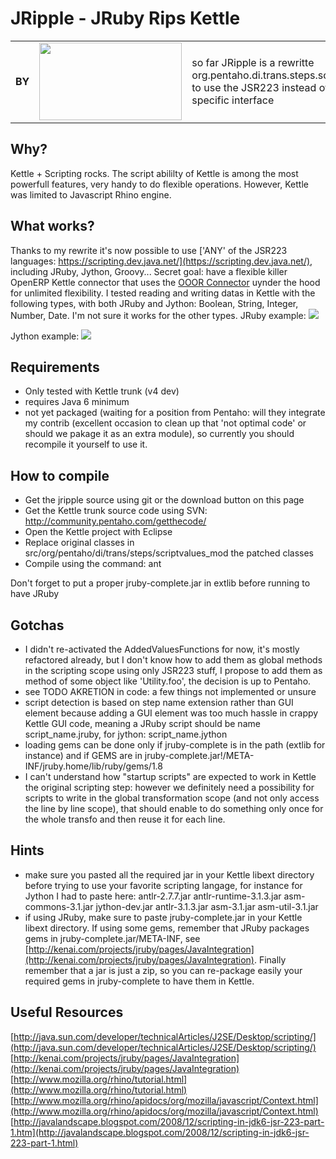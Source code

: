 JRipple - JRuby Rips Kettle
====

<table>
    <tr>
        <td><b>BY</b></td>
        <td><a href="http://www.akretion.com" title="Akretion - open source to spin the world"><img src="http://sites.google.com/site/assetserversite/_/rsrc/1257126470309/home/akretion_s.png" width="228px" height="124px" /></a></td>
        <td>
so far JRipple is a rewritte org.pentaho.di.trans.steps.scriptvalues_mod to use the JSR223 instead of old Rhino specific interface
        </td>
    </tr>
</table>


Why?
------------

Kettle + Scripting rocks. The script abililty of Kettle is among the most powerfull features, very handy to do flexible operations.
However, Kettle was limited to Javascript Rhino engine.


What works?
------------

Thanks to my rewrite it's now possible to use ['ANY' of the JSR223 languages: https://scripting.dev.java.net/](https://scripting.dev.java.net/), including JRuby, Jython, Groovy...
Secret goal: have a flexible killer OpenERP Kettle connector that uses the [OOOR Connector](http://github.com/rvalyi/ooor) uynder the hood for unlimited flexibility.
I tested reading and writing datas in Kettle with the following types, with both JRuby and Jython: Boolean, String, Integer, Number, Date. I'm not sure it works for the other types.
JRuby example:
<img src="http://docs.google.com/File?id=ajb639cjf9fb_10cvmpcsdq_b" />

Jython example:
<img src="http://docs.google.com/File?id=ajb639cjf9fb_11f6drj5cp_b" />


Requirements
------------

- Only tested with Kettle trunk (v4 dev)
- requires Java 6 minimum
- not yet packaged (waiting for a position from Pentaho: will they integrate my contrib (excellent occasion to clean up that 'not optimal code' or should we pakage it as an extra module), so currently you should recompile it yourself to use it.


How to compile
------------
- Get the jripple source using git or the download button on this page
- Get the Kettle trunk source code using SVN: http://community.pentaho.com/getthecode/
- Open the Kettle project with Eclipse
- Replace original classes in src/org/pentaho/di/trans/steps/scriptvalues_mod the patched classes 
- Compile using the command: ant

Don't forget to put a proper  jruby-complete.jar in extlib before running to have JRuby


Gotchas
------------

- I didn't re-activated the AddedValuesFunctions for now, it's mostly refactored already, but I don't know how to add them as global methods in the scripting scope using only JSR223 stuff, I propose to add them
as method of some object like 'Utility.foo', the decision is up to Pentaho.
- see TODO AKRETION in code: a few things not implemented or unsure
- script detection is based on step name extension rather than GUI element because adding a GUI element was too much hassle in crappy Kettle GUI code, meaning a JRuby script should be name script_name.jruby, for jython: script_name.jython
- loading gems can be done only if jruby-complete is in the path (extlib for instance) and if GEMS are in jruby-complete.jar!/META-INF/jruby.home/lib/ruby/gems/1.8
- I can't understand how "startup scripts" are expected to work in Kettle the original scripting step: however we definitely need a possibility for scripts to write in the global transformation scope (and not only access the line by line scope), that should enable to do something only once for the whole transfo and then reuse it for each line.


Hints
------------
- make sure you pasted all the required jar in your Kettle libext directory before trying to use your favorite scripting langage, for instance for Jython I had to paste here: antlr-2.7.7.jar  antlr-runtime-3.1.3.jar  asm-commons-3.1.jar  jython-dev.jar   antlr-3.1.3.jar  asm-3.1.jar  asm-util-3.1.jar
- if using JRuby, make sure to paste jruby-complete.jar in your Kettle libext directory. If using some gems, remember that JRuby packages gems in jruby-complete.jar/META-INF, see [http://kenai.com/projects/jruby/pages/JavaIntegration](http://kenai.com/projects/jruby/pages/JavaIntegration). Finally remember that a jar is just a zip, so you can re-package easily your required gems in jruby-complete to have them in Kettle.


Useful Resources
------------

[http://java.sun.com/developer/technicalArticles/J2SE/Desktop/scripting/](http://java.sun.com/developer/technicalArticles/J2SE/Desktop/scripting/)
[http://kenai.com/projects/jruby/pages/JavaIntegration](http://kenai.com/projects/jruby/pages/JavaIntegration)
[http://www.mozilla.org/rhino/tutorial.html](http://www.mozilla.org/rhino/tutorial.html)
[http://www.mozilla.org/rhino/apidocs/org/mozilla/javascript/Context.html](http://www.mozilla.org/rhino/apidocs/org/mozilla/javascript/Context.html)
[http://javalandscape.blogspot.com/2008/12/scripting-in-jdk6-jsr-223-part-1.htm](http://javalandscape.blogspot.com/2008/12/scripting-in-jdk6-jsr-223-part-1.html)